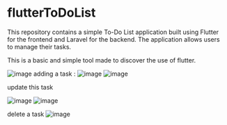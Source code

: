 # flutterToDoList
This repository contains a simple To-Do List application built using Flutter for the frontend and Laravel for the backend. 
The application allows users to manage their tasks. 

This is a basic and simple tool made to discover the use of flutter. 

![image](https://github.com/MaddoxGraham/flutterToDoList/assets/57898176/70cc568d-3042-4a82-bf2c-4aa90c8bfed1)
adding a task : 
![image](https://github.com/MaddoxGraham/flutterToDoList/assets/57898176/a6398401-09fd-4086-a419-1f63e5df7682)
![image](https://github.com/MaddoxGraham/flutterToDoList/assets/57898176/988d2215-41e2-4824-bbcd-ccdbbb02dec7)

update this task 

![image](https://github.com/MaddoxGraham/flutterToDoList/assets/57898176/3fb66b27-683c-4b2f-ad72-2b9a49973f3b)
![image](https://github.com/MaddoxGraham/flutterToDoList/assets/57898176/a4ff002b-ba26-4c95-acdf-9dc713fc47fa)

delete a task 
![image](https://github.com/MaddoxGraham/flutterToDoList/assets/57898176/c9d62b6c-d73c-43fc-a3eb-af3a07beab6a)
